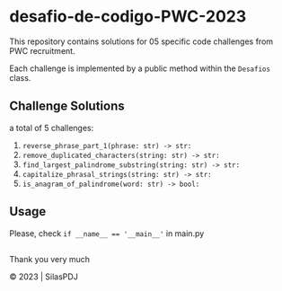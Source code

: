 # desafio-de-codigo-PWC-2023
This repository contains solutions for 05 specific code challenges from PWC recruitment. 

Each challenge is implemented by a public method within the `Desafios` class.

## Challenge Solutions
a total of 5 challenges:

1. `reverse_phrase_part_1(phrase: str) -> str:`
1. `remove_duplicated_characters(string: str) -> str:`
1. `find_largest_palindrome_substring(string: str) -> str:`
1. `capitalize_phrasal_strings(string: str) -> str:`
1. `is_anagram_of_palindrome(word: str) -> bool:`

## Usage
Please, check `if __name__ == '__main__'` in main.py

##
Thank you very much

© 2023 | SilasPDJ